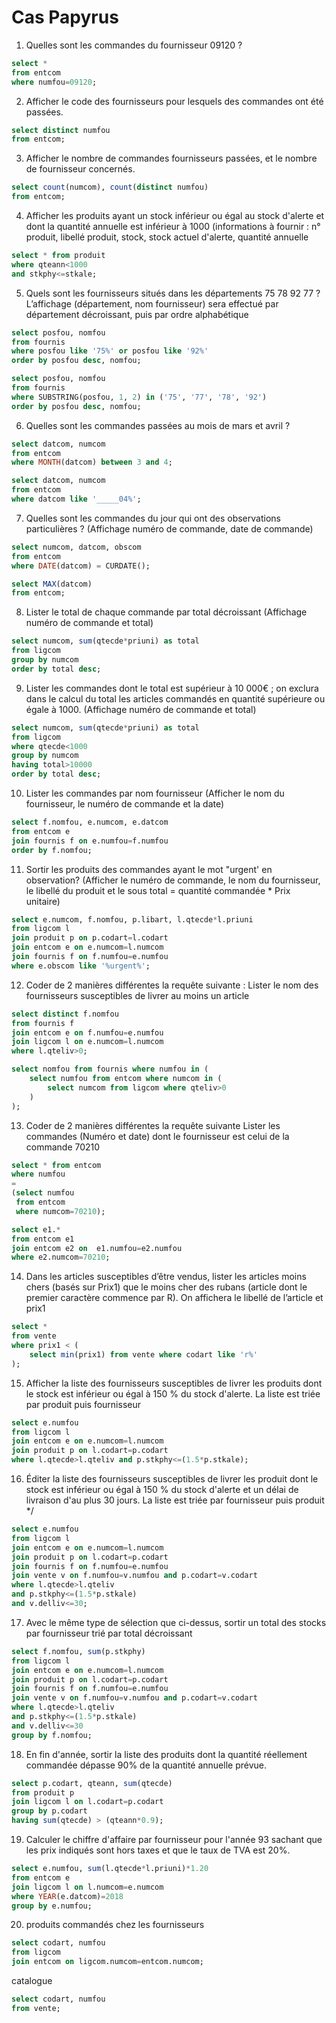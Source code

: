 # **Cas Papyrus**

1. Quelles sont les commandes du fournisseur 09120 ?

```sql
select * 
from entcom 
where numfou=09120;
```

2. Afficher le code des fournisseurs pour lesquels des commandes ont été passées.

```sql
select distinct numfou
from entcom;
```

3. Afficher le nombre de commandes fournisseurs passées, et le nombre de fournisseur concernés.

```sql
select count(numcom), count(distinct numfou)
from entcom;
```

4. Afficher les produits ayant un stock inférieur ou égal au stock d'alerte et dont la quantité annuelle est inférieur à 1000 (informations à fournir : n° produit, libellé produit, stock, stock actuel d'alerte, quantité annuelle

```sql
select * from produit
where qteann<1000
and stkphy<=stkale;
```

5. Quels sont les fournisseurs situés dans les départements 75 78 92 77 ?
L’affichage (département, nom fournisseur) sera effectué par département décroissant, puis par ordre alphabétique

```sql
select posfou, nomfou 
from fournis
where posfou like '75%' or posfou like '92%'
order by posfou desc, nomfou;
```
```sql
select posfou, nomfou 
from fournis
where SUBSTRING(posfou, 1, 2) in ('75', '77', '78', '92')
order by posfou desc, nomfou;
```

6. Quelles sont les commandes passées au mois de mars et avril ?
```sql
select datcom, numcom 
from entcom
where MONTH(datcom) between 3 and 4;
```
```sql
select datcom, numcom 
from entcom
where datcom like '_____04%';
```
7. Quelles sont les commandes du jour qui ont des observations particulières ? (Affichage numéro de commande, date de commande)

```sql
select numcom, datcom, obscom 
from entcom
where DATE(datcom) = CURDATE();
```
```sql
select MAX(datcom) 
from entcom;
```

8. Lister le total de chaque commande par total décroissant (Affichage numéro de commande et total)

```sql
select numcom, sum(qtecde*priuni) as total
from ligcom
group by numcom
order by total desc;
```

9. Lister les commandes dont le total est supérieur à 10 000€ ; on exclura dans le calcul du total les articles commandés en quantité supérieure ou égale à 1000. (Affichage numéro de commande et total)

```sql
select numcom, sum(qtecde*priuni) as total
from ligcom
where qtecde<1000
group by numcom
having total>10000
order by total desc;
```

10. Lister les commandes par nom fournisseur (Afficher le nom du fournisseur, le numéro de commande et la date)
```sql
select f.nomfou, e.numcom, e.datcom
from entcom e
join fournis f on e.numfou=f.numfou
order by f.nomfou;
```

11. Sortir les produits des commandes ayant le mot "urgent' en observation? (Afficher le numéro de commande, le nom du fournisseur, le libellé du produit et le sous total = quantité commandée * Prix unitaire)

```sql
select e.numcom, f.nomfou, p.libart, l.qtecde*l.priuni
from ligcom l
join produit p on p.codart=l.codart
join entcom e on e.numcom=l.numcom
join fournis f on f.numfou=e.numfou
where e.obscom like '%urgent%'; 
```
12. Coder de 2 manières différentes la requête suivante :  Lister le nom des fournisseurs susceptibles de livrer au moins un article

```sql
select distinct f.nomfou
from fournis f 
join entcom e on f.numfou=e.numfou
join ligcom l on e.numcom=l.numcom
where l.qteliv>0;
```
```sql
select nomfou from fournis where numfou in (
    select numfou from entcom where numcom in (
        select numcom from ligcom where qteliv>0
    )
);
```

13. Coder de 2 manières différentes la requête suivante
Lister les commandes (Numéro et date) dont le fournisseur est celui de la commande 70210 

```sql
select * from entcom
where numfou
=
(select numfou
 from entcom
 where numcom=70210);
```
```sql
select e1.*
from entcom e1
join entcom e2 on  e1.numfou=e2.numfou
where e2.numcom=70210;
```

14. Dans les articles susceptibles d’être vendus, lister les articles moins
chers (basés sur Prix1) que le moins cher des rubans (article dont le premier caractère commence par R). On affichera le libellé de l’article
et prix1

```sql
select * 
from vente
where prix1 < (
    select min(prix1) from vente where codart like 'r%'
);
```

15. Afficher la liste des fournisseurs susceptibles de 
livrer les produits
dont le stock est inférieur ou égal à 150 % du stock d'alerte. 
La liste est triée par produit puis fournisseur

```sql
select e.numfou
from ligcom l
join entcom e on e.numcom=l.numcom
join produit p on l.codart=p.codart 
where l.qtecde>l.qteliv and p.stkphy<=(1.5*p.stkale);
```

16. Éditer la liste des fournisseurs susceptibles de livrer les produit dont
le stock est inférieur ou égal à 150 % du stock 
d'alerte et un délai de livraison d'au plus 30 jours. 
La liste est triée par fournisseur puis
produit */

```sql
select e.numfou
from ligcom l
join entcom e on e.numcom=l.numcom
join produit p on l.codart=p.codart 
join fournis f on f.numfou=e.numfou
join vente v on f.numfou=v.numfou and p.codart=v.codart
where l.qtecde>l.qteliv 
and p.stkphy<=(1.5*p.stkale)
and v.delliv<=30;
```

17. Avec le même type de sélection que ci-dessus, sortir un 
total des stocks par fournisseur trié par total décroissant

```sql
select f.nomfou, sum(p.stkphy)
from ligcom l
join entcom e on e.numcom=l.numcom
join produit p on l.codart=p.codart 
join fournis f on f.numfou=e.numfou
join vente v on f.numfou=v.numfou and p.codart=v.codart
where l.qtecde>l.qteliv 
and p.stkphy<=(1.5*p.stkale)
and v.delliv<=30
group by f.nomfou;
```

18. En fin d'année, sortir la liste des produits  dont la quantité réellement commandée dépasse 90% de la quantité annuelle prévue.

```sql
select p.codart, qteann, sum(qtecde)
from produit p
join ligcom l on l.codart=p.codart
group by p.codart
having sum(qtecde) > (qteann*0.9);
```

19. Calculer le chiffre  d'affaire par  fournisseur pour l'année 93 sachant que les prix indiqués sont hors taxes et que le taux de TVA est 20%. 

```sql
select e.numfou, sum(l.qtecde*l.priuni)*1.20
from entcom e
join ligcom l on l.numcom=e.numcom
where YEAR(e.datcom)=2018
group by e.numfou;
```

20. produits commandés chez les fournisseurs

```sql
select codart, numfou 
from ligcom
join entcom on ligcom.numcom=entcom.numcom;
```

catalogue
```sql
select codart, numfou 
from vente;
```